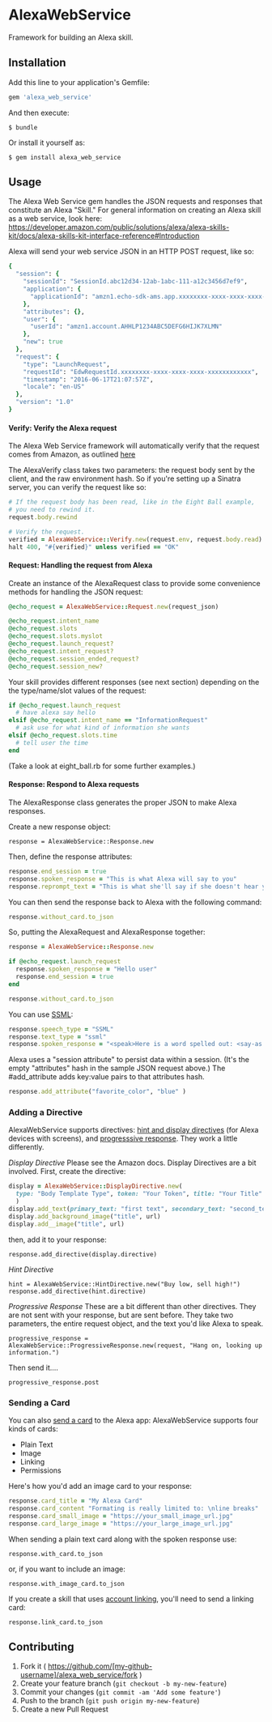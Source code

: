 # AlexaWebService

Framework for building an Alexa skill. 

## Installation

Add this line to your application's Gemfile:

```ruby
gem 'alexa_web_service'
```

And then execute:

    $ bundle

Or install it yourself as:

    $ gem install alexa_web_service

## Usage ##

The Alexa Web Service gem handles the JSON requests and responses that constitute an Alexa "Skill."
For general information on creating an Alexa skill as a web service, look here:
https://developer.amazon.com/public/solutions/alexa/alexa-skills-kit/docs/alexa-skills-kit-interface-reference#Introduction

Alexa will send your web service JSON in an HTTP POST request, like so:

````Ruby
{
  "session": {
    "sessionId": "SessionId.abc12d34-12ab-1abc-111-a12c3456d7ef9",
    "application": {
      "applicationId": "amzn1.echo-sdk-ams.app.xxxxxxxx-xxxx-xxxx-xxxx-xxxxxxxxxxxx"
    },
    "attributes": {},
    "user": {
      "userId": "amzn1.account.AHHLP1234ABC5DEFG6HIJK7XLMN"
    },
    "new": true
  },
  "request": {
    "type": "LaunchRequest",
    "requestId": "EdwRequestId.xxxxxxxx-xxxx-xxxx-xxxx-xxxxxxxxxxxx",
    "timestamp": "2016-06-17T21:07:57Z",
    "locale": "en-US"
  },
  "version": "1.0"
}
````

#### Verify: Verify the Alexa request ####

The Alexa Web Service framework will automatically verify that the request comes from Amazon, as outlined [here](https://developer.amazon.com/public/solutions/alexa/alexa-skills-kit/docs/developing-an-alexa-skill-as-a-web-service)

The AlexaVerify class takes two parameters: the request body sent by the client, and the raw environment hash.
So if you're setting up a Sinatra server, you can verify the request like so:

````Ruby
# If the request body has been read, like in the Eight Ball example,
# you need to rewind it.
request.body.rewind

# Verify the request.
verified = AlexaWebService::Verify.new(request.env, request.body.read).verify_request
halt 400, "#{verified}" unless verified == "OK"
````

#### Request: Handling the request from Alexa ####

Create an instance of the AlexaRequest class to provide some convenience methods for handling the JSON request:

````Ruby
@echo_request = AlexaWebService::Request.new(request_json)

@echo_request.intent_name
@echo_request.slots
@echo_request.slots.myslot
@echo_request.launch_request?
@echo_request.intent_request?
@echo_request.session_ended_request?
@echo_request.session_new?
````

Your skill provides different responses (see next section) depending on the the type/name/slot values of the request: 

````Ruby
if @echo_request.launch_request
  # have alexa say hello
elsif @echo_request.intent_name == "InformationRequest"
  # ask use for what kind of information she wants
elsif @echo_request.slots.time
  # tell user the time
end
````

(Take a look at eight_ball.rb for some further examples.)


#### Response: Respond to Alexa requests ####

The AlexaResponse class generates the proper JSON to make Alexa responses.

Create a new response object:

````response = AlexaWebService::Response.new````

Then, define the response attributes:

````Ruby
response.end_session = true
response.spoken_response = "This is what Alexa will say to you"
response.reprompt_text = "This is what she'll say if she doesn't hear your response the first time."
````

You can then send the response back to Alexa with the following command:


````Ruby
response.without_card.to_json
````

So, putting the AlexaRequest and AlexaResponse together:

````Ruby
response = AlexaWebService::Response.new

if @echo_request.launch_request
  response.spoken_response = "Hello user"
  response.end_session = true
end

response.without_card.to_json
````
 
You can use [SSML](https://developer.amazon.com/public/solutions/alexa/alexa-skills-kit/docs/speech-synthesis-markup-language-ssml-reference):

````Ruby
response.speech_type = "SSML"
response.text_type = "ssml"
response.spoken_response = "<speak>Here is a word spelled out: <say-as interpret-as="spell-out">hello</say-as></speak>"
````

Alexa uses a "session attribute" to persist data within a session. (It's the empty "attributes" hash in the sample JSON request above.) The #add_attribute adds key:value pairs to that attributes hash.

````Ruby
response.add_attribute("favorite_color", "blue" )
````
### Adding a  Directive ###
AlexaWebService supports directives: [hint and display directives](https://developer.amazon.com/docs/custom-skills/display-interface-reference.html) (for Alexa devices with screens), and [progresssive response](https://developer.amazon.com/docs/custom-skills/send-the-user-a-progressive-response.html). They work a little differently. 

*Display Directive*
Please see the Amazon docs. Display Directives are a bit involved.
First, create the directive:
````ruby
display = AlexaWebService::DisplayDirective.new(
  type: "Body Template Type", token: "Your Token", title: "Your Title"
  )
display.add_text(primary_text: "first text", secondary_text: "second_text", tertiary_text: "third text")
display.add_background_image("title", url)
display.add__image("title", url)
````
then, add it to your response:
````
response.add_directive(display.directive)
````
*Hint Directive*
````
hint = AlexaWebService::HintDirective.new("Buy low, sell high!")
response.add_directive(hint.directive)
````
*Progressive Response*
These are a bit different than other directives. They are not sent with your response, but are sent before. They take two parameters, the entire request object, and the text you'd like Alexa to speak.
````
progressive_response = AlexaWebService::ProgressiveResponse.new(request, "Hang on, looking up information.")
````
Then send it....
````
progressive_response.post
````


### Sending a Card ###

You can also [send a card](https://developer.amazon.com/docs/custom-skills/include-a-card-in-your-skills-response.html) to the Alexa app:
AlexaWebService supports four kinds of cards:
- Plain Text
- Image
- Linking
- Permissions

Here's how you'd add an image card to your response: 
````Ruby
response.card_title = "My Alexa Card"
response.card_content "Formating is really limited to: \nline breaks"
response.card_small_image = "https://your_small_image_url.jpg"
response.card_large_image = "https://your_large_image_url.jpg"
````

When sending a plain text card along with the spoken response use:

````
response.with_card.to_json
````
or, if you want to include an image:
````
response.with_image_card.to_json
````


If you create a skill that uses [account linking](https://developer.amazon.com/public/solutions/alexa/alexa-skills-kit/docs/linking-an-alexa-user-with-a-user-in-your-system), you'll need to send a linking card:

````
response.link_card.to_json
````





## Contributing

1. Fork it ( https://github.com/[my-github-username]/alexa_web_service/fork )
2. Create your feature branch (`git checkout -b my-new-feature`)
3. Commit your changes (`git commit -am 'Add some feature'`)
4. Push to the branch (`git push origin my-new-feature`)
5. Create a new Pull Request

